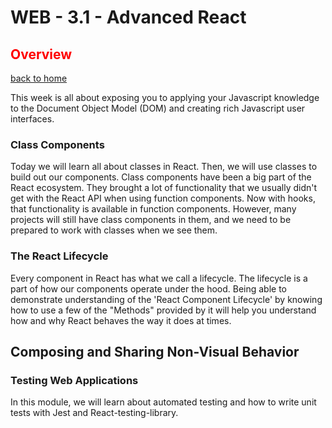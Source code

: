 # WEB - 3.1 - Advanced React

## <span style="color:red">Overview</span>
[back to home](https://github.com/beatlesm/)

This week is all about exposing you to applying your Javascript knowledge to the Document Object Model (DOM) and creating rich Javascript user interfaces.

### Class Components

Today we will learn all about classes in React. Then, we will use classes to build out our components. Class components have been a big part of the React ecosystem. They brought a lot of functionality that we usually didn't get with the React API when using function components. Now with hooks, that functionality is available in function components. However, many projects will still have class components in them, and we need to be prepared to work with classes when we see them.

### The React Lifecycle

Every component in React has what we call a lifecycle. The lifecycle is a part of how our components operate under the hood. Being able to demonstrate understanding of the 'React Component Lifecycle' by knowing how to use a few of the "Methods" provided by it will help you understand how and why React behaves the way it does at times.

## Composing and Sharing Non-Visual Behavior

### Testing Web Applications

In this module, we will learn about automated testing and how to write unit tests with Jest and React-testing-library.